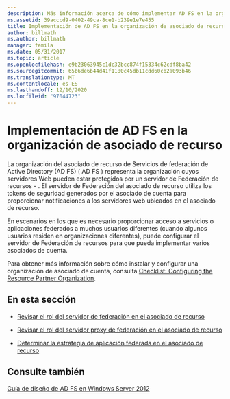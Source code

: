 ```yaml
---
description: Más información acerca de cómo implementar AD FS en la organización del asociado de recurso
ms.assetid: 39acccd9-0402-49ca-8ce1-b239e1e7e455
title: Implementación de AD FS en la organización de asociado de recurso
author: billmath
ms.author: billmath
manager: femila
ms.date: 05/31/2017
ms.topic: article
ms.openlocfilehash: e9b23063945c1dc32bcc874f15334c62cdf8ba42
ms.sourcegitcommit: 65b6de6b44d41f1180c45db11cdd60cb2a093b46
ms.translationtype: MT
ms.contentlocale: es-ES
ms.lasthandoff: 12/10/2020
ms.locfileid: "97044723"
---
```

# <a name="deploying-ad-fs-in-the-resource-partner-organization"></a>Implementación de AD FS en la organización de asociado de recurso

La organización del asociado de recurso de Servicios de federación de Active Directory (AD FS) \( AD FS \) representa la organización cuyos servidores Web pueden estar protegidos por un servidor de Federación de recursos \- . El servidor de Federación del asociado de recurso utiliza los tokens de seguridad generados por el asociado de cuenta para proporcionar notificaciones a los servidores web ubicados en el asociado de recurso.

En escenarios en los que es necesario proporcionar acceso a servicios o aplicaciones federados a muchos usuarios diferentes (cuando algunos usuarios residen en organizaciones diferentes), puede configurar el servidor de Federación de recursos para que pueda implementar varios asociados de cuenta.

Para obtener más información sobre cómo instalar y configurar una organización de asociado de cuenta, consulta [Checklist: Configuring the Resource Partner Organization](../../ad-fs/deployment/Checklist--Configuring-the-Resource-Partner-Organization.md).

## <a name="in-this-section"></a>En esta sección

-   [Revisar el rol del servidor de federación en el asociado de recurso](Review-the-Role-of-the-Federation-Server-in-the-Resource-Partner.md)

-   [Revisar el rol del servidor proxy de federación en el asociado de recurso](Review-the-Role-of-the-Federation-Server-Proxy-in-the-Resource-Partner.md)

-   [Determinar la estrategia de aplicación federada en el asociado de recurso](Determine-Your-Federated-Application-Strategy-in-the-Resource-Partner.md)


## <a name="see-also"></a>Consulte también
[Guía de diseño de AD FS en Windows Server 2012](AD-FS-Design-Guide-in-Windows-Server-2012.md)

